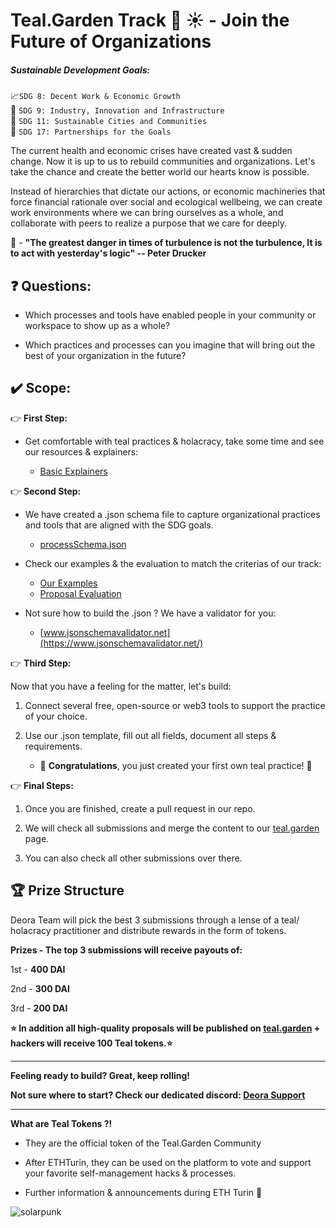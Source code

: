 # Teal.Garden Track :seedling: :sunny: - Join the Future of Organizations

##### Sustainable Development Goals:

:chart_with_upwards_trend:`SDG 8: Decent Work & Economic Growth`  
:milky_way: `SDG 9: Industry, Innovation and Infrastructure`  
:house_with_garden: `SDG 11: Sustainable Cities and Communities`  
:handshake: `SDG 17: Partnerships for the Goals`  

The current health and economic crises have created vast & sudden change. Now it is up to us to rebuild communities and organizations. Let's take the chance and create the better world our hearts know is possible.

Instead of hierarchies that dictate our actions, or economic machineries that force financial rationale over social and ecological wellbeing, we can create work environments where we can bring ourselves as a whole, and collaborate with peers to realize a purpose that we care for deeply.

:thought_balloon: - **"The greatest danger in times of turbulence is not the turbulence, It is to act with yesterday's logic" -- Peter Drucker**

## :question: Questions:

- Which processes and tools have enabled people in your community or workspace to show up as a whole?

- Which practices and processes can you imagine that will bring out the best of your organization in the future?

## :heavy_check_mark: Scope:

:point_right: **First Step:**

- Get comfortable with teal practices & holacracy, take some time and see our resources & explainers:

  - [Basic Explainers](https://hackmd.io/R0EIa_W1QZ2xVa0tSJqk6Q?view)

:point_right: **Second Step:**

- We have created a .json schema file to capture organizational practices and tools that are aligned with the SDG goals.

  - [processSchema.json](https://github.com/deora-earth/tealgarden/blob/develop/processSchema.json)

- Check our examples & the evaluation to match the criterias of our track:

  - [Our Examples](https://github.com/deora-earth/tealgarden/tree/develop/packages/common/src/data/processes)
  - [Proposal Evaluation](https://hackmd.io/dMlEYrGOTIm8Yw4e50V8qA?view)

- Not sure how to build the .json ? We have a validator for you:
  - [www.jsonschemavalidator.net](https://www.jsonschemavalidator.net/)

:point_right: **Third Step:**

Now that you have a feeling for the matter, let's build:

1. Connect several free, open-source or web3 tools to support the practice of your choice.

2. Use our .json template, fill out all fields, document all steps & requirements.
   - :tada: **Congratulations**, you just created your first own teal practice! :tada:

:point_right: **Final Steps:**

1. Once you are finished, create a pull request in our repo.

2. We will check all submissions and merge the content to our [teal.garden](https://teal.garden) page.

3. You can also check all other submissions over there.

## :trophy: Prize Structure

Deora Team will pick the best 3 submissions through a lense of a teal/ holacracy practitioner and distribute rewards in the form of tokens.

**Prizes - The top 3 submissions will receive payouts of:**

1st - **400 DAI**

2nd - **300 DAI**

3rd - **200 DAI**

**:star: In addition all high-quality proposals will be published on [teal.garden](https://tealgarden.deora.earth/) + hackers will receive 100 Teal tokens.:star:**

---

**Feeling ready to build? Great, keep rolling!**

**Not sure where to start?
Check our dedicated discord: [Deora Support](https://discord.gg/T5NU2q5)**

---

**What are Teal Tokens ?!**

- They are the official token of the Teal.Garden Community

- After ETHTurin, they can be used on the platform to vote and support your favorite self-management hacks & processes.

- Further information & announcements during ETH Turin :100:

![solarpunk](https://i.imgur.com/FaBDhgT.jpg)
